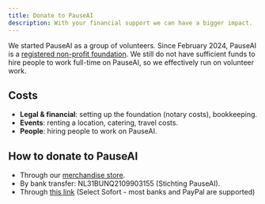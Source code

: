 ```yaml
---
title: Donate to PauseAI
description: With your financial support we can have a bigger impact.
---
```


We started PauseAI as a group of volunteers.
Since February 2024, PauseAI is a [registered non-profit foundation](/legal).
We still do not have sufficient funds to hire people to work full-time on PauseAI, so we effectively run on volunteer work.

## Costs

- **Legal & financial**: setting up the foundation (notary costs), bookkeeping.
- **Events**: renting a location, catering, travel costs.
- **People**: hiring people to work on PauseAI.

## How to donate to PauseAI

- Through our [merchandise store](https://pauseai-shop.fourthwall.com/).
- By bank transfer: NL31BUNQ2109903155 (Stichting PauseAI).
- Through [this link](https://bunq.me/pauseai) (Select Sofort - most banks and PayPal are supported)
